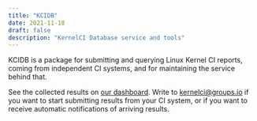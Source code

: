 ```yaml
---
title: "KCIDB"
date: 2021-11-18
draft: false
description: "KernelCI Database service and tools"
---
```

KCIDB is a package for submitting and querying Linux Kernel CI reports, coming
from independent CI systems, and for maintaining the service behind that.

See the collected results on [our dashboard](https://kcidb.kernelci.org/).
Write to [kernelci@groups.io](mailto:kernelci@groups.io) if you want to start
submitting results from your CI system, or if you want to receive automatic
notifications of arriving results.
